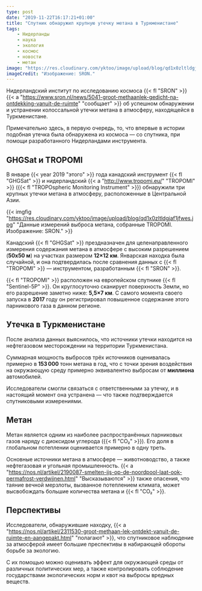 ```yaml
---
type: post
date: "2019-11-22T16:17:21+01:00"
title: "Спутник обнаружил крупную утечку метана в Туркменистане"
tags:
    - Нидерланды
    - наука
    - экология
    - космос
    - новости
    - метан
image: "https://res.cloudinary.com/yktoo/image/upload/blog/qd1x0zltldgjaf1jfwes.jpg"
imageCredit: "Изображение: SRON."
---
```


Нидерландский институт по исследованию космоса {{< fl "SRON" >}} {{< a "https://www.sron.nl/news/5041-groot-methaanlek-gedicht-na-ontdekking-vanuit-de-ruimte" "сообщает" >}} об успешном обнаружении и устранении колоссальной утечки метана в атмосферу, находящейся в Туркменистане.

Примечательно здесь, в первую очередь, то, что впервые в истории подобная утечка была обнаружена из космоса — со спутника, при помощи разработанного Нидерландами инструмента.

<!--more-->

## GHGSat и TROPOMI

В январе {{< year 2019 "этого" >}} года канадский инструмент {{< fl "GHGSat" >}} и нидерландский {{< a "http://www.tropomi.eu/" "TROPOMI" >}} ({{< fl "TROPOspheric Monitoring Instrument" >}}) обнаружили три крупных утечки метана в атмосферу, расположенные в Центральной Азии.

{{< imgfig "https://res.cloudinary.com/yktoo/image/upload/blog/qd1x0zltldgjaf1jfwes.jpg" "Данные измерений выброса метана, собранные TROPOMI. Изображение: SRON." >}}

Канадский {{< fl "GHGSat" >}} прездназначен для целенаправленного измерения содержания метана в атмосфере с высоким разрешением (**50x50 м**) на участках размером **12×12 км**. Январская находка была случайной, и она подтвердилась после сравнения данных с {{< fl "TROPOMI" >}} — инструментом, разработанным {{< fl "SRON" >}}.

{{< fl "TROPOMI" >}} расположен на европейском спутнике {{< fl "Sentinel-5P" >}}. Он круглосуточно сканирует поверхность Земли, но его разрешение заметно ниже: **5,5×7 км**. С самого момента своего запуска в **2017** году он регистрировал повышенное содержание этого парникового газа в данном регионе.

## Утечка в Туркменистане

После анализа данных выяснилось, что источники утечки находится на нефтегазовом месторождении на территории Туркменистана.

Суммарная мощность выбросов трёх источников оценивалась примерно в **153 000** тонн метана в год, что с точки зрения воздействия на окружающую среду примерно эквивалентно выбросам от **миллиона** автомобилей.

Исследователи смогли связаться с ответственными за утечку, и в настоящий момент она устранена — что также подтверждается спутниковыми измерениями.

## Метан

Метан является одним из наиболее распространённых парниковых газов наряду с диоксидом углерода ({{< fl "CO₂" >}}). Его доля в глобальном потеплении оценивается примерно в одну треть.

Основные источники метана в атмосфере — животноводство, а также нефтегазовая и угольная промышленность. {{< a "https://nos.nl/artikel/2190087-smelten-ijs-op-de-noordpool-laat-ook-permafrost-verdwijnen.html" "Высказываются" >}} также опасения, что таяние вечной мерзлоты, вызванное потеплением климата, может высвобождать большие количества метана и {{< fl "CO₂" >}}.

## Перспективы

Исследователи, обнаружившие находку, {{< a "https://nos.nl/artikel/2311530-groot-methaan-lek-ontdekt-vanuit-de-ruimte-en-aangepakt.html" "полагают" >}}, что спутниковое наблюдение за атмосферой имеет большие преспективы в набирающей обороты борьбе за экологию.

С их помощью можно оценивать эффект для окружающей среды от различных политических мер, а также контролировать соблюдение государствами экологических норм и квот на выбросы вредных веществ.